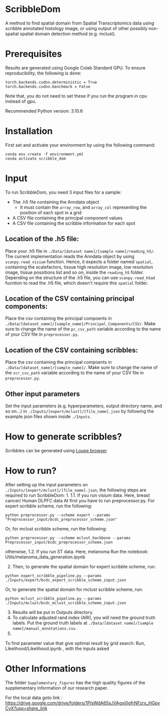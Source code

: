 # ScribbleDom
A method to find spatial domain from Spatial Transcriptomics data using scribble annotated histology image, or using 
output of other possibly non-spatial spatial domain detection method (e.g. mclust).

# Prerequisites
Results are generated using Google Colab Standard GPU. To ensure reproducibility, the following is done:
```
torch.backends.cudnn.deterministic = True
torch.backends.cudnn.benchmark = False
```
Note that, you do not need to set these if you run the program in cpu instead of gpu.

Recommended Python version: 3.10.6

# Installation
First set and activate your environment by using the following command:
```
conda env create -f environment.yml
conda activate scribble_dom
```

# Input
To run ScribbleDom, you need 3 input files for a sample:
 - The .h5 file containing the Anndata object
    - It must contain the ```array_row```, and ```array_col``` representing the position of each spot in a grid
 - A CSV file containing the principal component values
 - A CSV file containing the scribble information for each spot

## Location of the .h5 file:
Place your .h5 file in ```./Data/[dataset name]/[sample name]/reading_h5/```. The current implementation reads the Anndata object
by using ```scanpy.read_visium``` function. Hence, it expects a folder named ```spatial```, containing the scalefactors, tissue high 
resolution image, low resolution image, tissue possitions list and so on, inside the ```reading_h5``` folder. Depending on the 
structure of the .h5 file, you can use ```scanpy.read_h5ad``` fucntion to read the .h5 file, which doesn't require this ```spatial``` folder.

## Location of the CSV containing principal components:
Place the csv containing the principal compoents in ```./Data/[dataset_name]/[sample_name]/Principal_Components/CSV/```.
Make sure to change the name of the ```pc_csv_path``` variable according to the name of your CSV file in ```preprocessor.py```.

## Location of the CSV containing scribbles:
Place the csv containing the principal compoents in ```./Data/[dataset_name]/[sample_name]/```.
Make sure to change the name of the ```scr_csv_path``` variable according to the name of your CSV file in ```preprocessor.py```.

## Other input parameters
Set the input parameters (e.g. hyperparameters, output directory name, and so on...) in ```./Inputs/[expert/mclust]/[file_name].json``` by following the example json files shown inside ```./Inputs```.

# How to generate scribbles?
Scribbles can be generated using [Loupe browser](https://support.10xgenomics.com/single-cell-gene-expression/software/visualization/latest/what-is-loupe-cell-browser)

# How to run?
After setting up the input parameters on ```./Inputs/[expert/mclust]/[file_name].json```, the following steps are required to run ScribbleDom:
1. 
1.1. If you run visium data. Here, breast cancer/ Human DLPFC data
At first you have to run preprocessor.py. For expert scribble scheme, run the following:
```
python preprocessor.py --scheme expert --params "Preprocessor_input/bcdc_preprocessor_scheme.json"
```
Or, for mclust scribble scheme, run the following:
```
python preprocessor.py --scheme mclust_backbone --params Preprocessor_input/bcdc_preprocessor_scheme.json
```
otherwise, 
1.2. If you run ST data. Here, melanoma
Run the notebook: Utils/melanoma_data_generation.ipynb

2. Then, to generate the spatial domain for expert scribble scheme, run:
```
python expert_scribble_pipeline.py --params ./Inputs/expert/bcdc_expert_scribble_scheme_input.json
```
Or, to generate the spatial domain for mclust scribble scheme, run:
```
python mclust_scribble_pipeline.py --params ./Inputs/mclust/bcdc_mclust_scribble_scheme_input.json
```
3. Results will be put in Outputs directory.
4. To calculate adjusted rand index (ARI), you will need the ground truth labels. Put the ground truth labels at ```./Data/[dataset name]/[sample name]/manual_annotations.csv```.
5. 
To find parameter value that give optimal result by grid search: 
Run, Likelihood/Likelihood.ipynb , with the inputs asked

# Other Informations
The folder ```Supplementary_figures``` has the high quality figures of the supplementary information of our research paper.

For the local data goto link : https://drive.google.com/drive/folders/1PIsWdA65sJVAgxi0gfrNFzrx_HGpvCyX?usp=share_link
